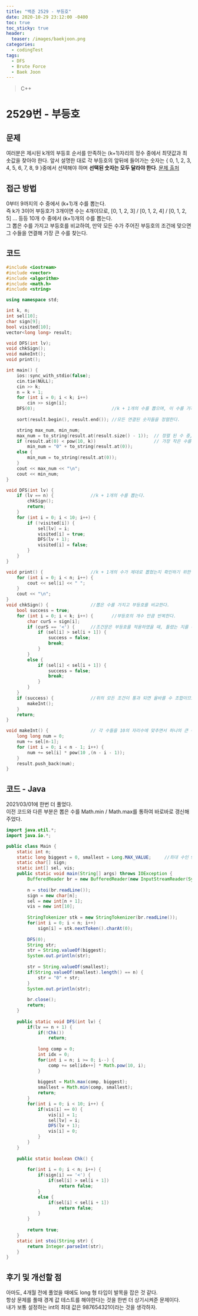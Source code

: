 ```yaml
---
title: "백준 2529 - 부등호"
date: 2020-10-29 23:12:00 -0400
toc: true
toc_sticky: true
header:
  teaser: /images/baekjoon.png
categories: 
  - codingTest
tags:
  - DFS
  - Brute Force
  - Baek Joon
---
```


> C++ 

2529번 - 부등호
=============
 
## 문제
여러분은 제시된 k개의 부등호 순서를 만족하는 (k+1)자리의 정수 중에서 최댓값과 최솟값을 찾아야 한다. 앞서 설명한 대로 각 부등호의 앞뒤에 들어가는 숫자는 { 0, 1, 2, 3, 4, 5, 6, 7, 8, 9 }중에서 선택해야 하며 **선택된 숫자는 모두 달라야 한다**.
[문제 출처](https://www.acmicpc.net/problem/2529)

## 접근 방법 
0부터 9까지의 수 중에서 (k+1)개 수를 뽑는다.  
즉 k가 3이어 부등호가 3개이면 수는 4개이므로, [0, 1, 2, 3] / [0, 1, 2, 4] / [0, 1, 2, 5]  ... 등등 10개 수 중에서 (k+1)개의 수를 뽑는다.  
그 뽑은 수를 가지고 부등호를 비교하여, 만약 모든 수가 주어진 부등호의 조건에 맞으면 그 수들을 연결해 가장 큰 수를 찾는다.  

## 코드
```c++
#include <iostream>
#include <vector>
#include <algorithm>
#include <math.h>
#include <string>

using namespace std;

int k, n;
int sel[10];
char sign[9];
bool visited[10];
vector<long long> result;

void DFS(int lv);
void chkSign();
void makeInt();
void print();

int main() {
    ios::sync_with_stdio(false);
    cin.tie(NULL);
    cin >> k;
    n = k + 1;
    for (int i = 0; i < k; i++)
        cin >> sign[i];
    DFS(0);                             //k + 1개의 수를 뽑으며, 이 수를 가지고 부등호를 만족하는 모든 숫자들의 연결을 구한다.
    
    sort(result.begin(), result.end()); //모든 연결된 숫자들을 정렬한다.

    string max_num, min_num;
    max_num = to_string(result.at(result.size() - 1));  // 정렬 된 수 중, 가장 뒤에 있는 값을 가져온다. 이는 가장 큰 수다.
    if (result.at(0) < pow(10, k))                      // 가장 작은 수를 가져오는데, 이때 이 수는 제일 앞 자리의 수가 0이므로 제일 앞자리에 0을 붙혀준다.
        min_num = "0" + to_string(result.at(0));
    else {
        min_num = to_string(result.at(0));
    }
    cout << max_num << "\n";
    cout << min_num;
}

void DFS(int lv) {          
    if (lv == n) {              //k + 1개의 수를 뽑는다.
        chkSign();
        return;
    }
    for (int i = 0; i < 10; i++) {
        if (!visited[i]) {
            sel[lv] = i;
            visited[i] = true;
            DFS(lv + 1);
            visited[i] = false;
        }
    }
}

void print() {                  //k + 1개의 수가 제대로 뽑혔는지 확인하기 위한 함수.
    for (int i = 0; i < n; i++) {
        cout << sel[i] << " ";
    }
    cout << "\n";
}
void chkSign() {                //뽑은 수를 가지고 부등호를 비교한다.
    bool success = true;
    for (int i = 0; i < k; i++) {       //부등호의 개수 만큼 반복한다.
        char curS = sign[i];
        if (curS == '<') {      //조건문은 부등호를 적용하였을 때, 틀렸는 지를 확인한다. 만약 '<' 인데 6 < 5 가 되면 틀린 부등호라고 인식한다.
            if (sel[i] > sel[i + 1]) {    
                success = false;
                break;
            }
        }
        else {
            if (sel[i] < sel[i + 1]) {
                success = false;
                break;
            }
        }
    }
    if (success) {              //위의 모든 조건이 통과 되면 올바를 수 조합이므로, 이 수들을 가지고 하나의 수로 만든다.
        makeInt();
    }
    return;
}

void makeInt() {                // 각 수들을 10의 자리수에 맞추면서 하나의 큰 수로 만들어준다.
    long long num = 0;
    num += sel[n-1];
    for (int i = 0; i < n - 1; i++) {
        num += sel[i] * pow(10 ,(n - i - 1));
    }
    result.push_back(num);
}
```

## 코드 - Java
2021/03/01에 한번 더 풀었다.  
이전 코드와 다른 부분은 뽑은 수를 Math.min / Math.max를 통하여 바로바로 갱신해주었다.  
```java
import java.util.*;
import java.io.*;

public class Main {
	static int n;
	static long biggest = 0, smallest = Long.MAX_VALUE;     //최대 수인 9876543210은 int로 담을 수 없다.
	static char[] sign;
	static int[] sel, vis;
	public static void main(String[] args) throws IOException {
		BufferedReader br = new BufferedReader(new InputStreamReader(System.in));
    	
    	n = stoi(br.readLine());
    	sign = new char[n];
    	sel = new int[n + 1];
    	vis = new int[10];
    	
    	StringTokenizer stk = new StringTokenizer(br.readLine());
    	for(int i = 0; i < n; i++)
    		sign[i] = stk.nextToken().charAt(0);
    	
    	DFS(0);
    	String str;
    	str = String.valueOf(biggest);
    	System.out.println(str);
    	
    	str = String.valueOf(smallest);
    	if(String.valueOf(smallest).length() == n) {
    		str = "0" + str;
    	}
    	System.out.println(str);
    	
    	br.close();
    	return;
	}
	
	public static void DFS(int lv) {
		if(lv == n + 1) {
			if(!Chk())
				return;
			
			long comp = 0;
			int idx = 0;
			for(int i = n; i >= 0; i--) {
				comp += sel[idx++] * Math.pow(10, i);
			}
			
			biggest = Math.max(comp, biggest);
			smallest = Math.min(comp, smallest);
			return;
		}
		for(int i = 0; i < 10; i++) {
			if(vis[i] == 0) {
				vis[i] = 1;
				sel[lv] = i;
				DFS(lv + 1);
				vis[i] = 0;
			}
		}
	}
	
	public static boolean Chk() {
		
		for(int i = 0; i < n; i++) {
			if(sign[i] == '<') {
				if(sel[i] > sel[i + 1])
					return false;
			}
			else {
				if(sel[i] < sel[i + 1])
					return false;
			}
		}
		
		return true;
	}
	static int stoi(String str) {
    	return Integer.parseInt(str);
    }
}
```
## 후기 및 개선할 점
아마도, 4개월 전에 풀었을 때에도 long 형 타입이 발목을 잡은 것 같다.  
항상 문제를 풀때 경계 값 테스트를 해야한다는 것을 한번 더 상기시켜준 문제이다.  
내가 보통 설정하는 int의 최대 값은 987654321이라는 것을 생각하자.